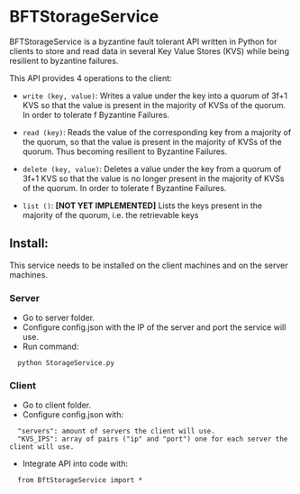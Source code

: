# BFTStorageService

BFTStorageService is a byzantine fault tolerant API written in Python for clients to store and read data in several Key Value Stores (KVS) while being resilient to byzantine failures.

This API provides 4 operations to the client:

- `write (key, value)`: Writes a value under the key into a quorum of 3f+1 KVS so that the value is present in the majority of KVSs of the quorum. In order to tolerate f Byzantine Failures.

- `read (key)`: Reads the value of the corresponding key from a majority of the quorum, so that the value is present in the majority of KVSs of the quorum. Thus becoming resilient to Byzantine Failures.

- `delete (key, value)`: Deletes a value under the key from a quorum of 3f+1 KVS so that the value is no longer present in the majority of KVSs of the quorum. In order to tolerate f Byzantine Failures.

- `list ()`: **[NOT YET IMPLEMENTED]** Lists the keys present in the majority of the quorum, i.e. the retrievable keys 

## Install:

This service needs to be installed on the client machines and on the server machines.

### Server

- Go to server folder.
- Configure config.json with the IP of the server and port the service will use.
- Run command:

```
  python StorageService.py
```

### Client

- Go to client folder.
- Configure config.json with:

```
  "servers": amount of servers the client will use.
  "KVS_IPS": array of pairs ("ip" and "port") one for each server the client will use.
```

- Integrate API into code with:

```
  from BftStorageService import *
```

